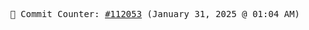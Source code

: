 <p align="center">
    <samp>
        📮 Commit Counter: <a href="https://github.com/Javascript-void0/Javascript-void0/commits/main">#112053</a> (January 31, 2025 @ 01:04 AM)
    </samp>
</p>